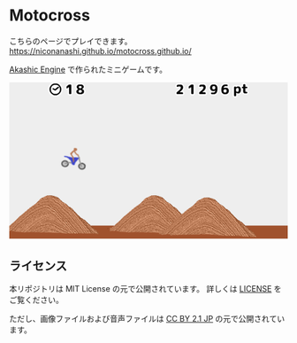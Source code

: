 # Motocross

こちらのページでプレイできます。
 https://niconanashi.github.io/motocross.github.io/


[Akashic Engine](https://akashic-games.github.io/) で作られたミニゲームです。

![スクリーンショット](./screenshot.png)




## ライセンス

本リポジトリは MIT License の元で公開されています。
詳しくは [LICENSE](./LICENSE) をご覧ください。

ただし、画像ファイルおよび音声ファイルは
[CC BY 2.1 JP](https://creativecommons.org/licenses/by/2.1/jp/) の元で公開されています。
